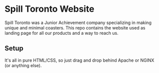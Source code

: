 # Spill Toronto Website
Spill Toronto was a Junior Achievement company specializing in making unique and minimal coasters. This repo contains the website used as landing page for all our products and a way to reach us.

## Setup
It's all in pure HTML/CSS, so just drag and drop behind Apache or NGINX (or anything else).
